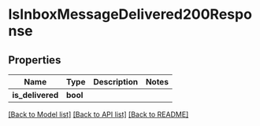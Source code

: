 # IsInboxMessageDelivered200Response

## Properties

Name | Type | Description | Notes
------------ | ------------- | ------------- | -------------
**is_delivered** | **bool** |  | 

[[Back to Model list]](../README.md#documentation-for-models) [[Back to API list]](../README.md#documentation-for-api-endpoints) [[Back to README]](../README.md)


